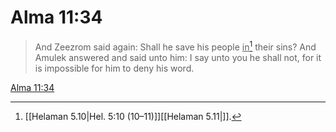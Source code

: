 # Alma 11:34

> And Zeezrom said again: Shall he save his people <u>in</u>[^a] their sins? And Amulek answered and said unto him: I say unto you he shall not, for it is impossible for him to deny his word.

[Alma 11:34](https://www.churchofjesuschrist.org/study/scriptures/bofm/alma/11?lang=eng&id=p34#p34)


[^a]: [[Helaman 5.10|Hel. 5:10 (10–11)]][[Helaman 5.11|]].  
